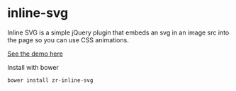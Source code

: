 # inline-svg

Inline SVG is a simple jQuery plugin that embeds an svg in an image src into the page so you can use CSS animations.

[See the demo here](https://zaneray.github.io/inline-svg/)

Install with bower

    bower install zr-inline-svg
